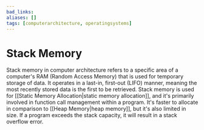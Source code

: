 ```yaml
---
bad_links: 
aliases: []
tags: [computerarchitecture, operatingsystems]
---
```

# Stack Memory

Stack memory in computer architecture refers to a specific area of a computer's RAM (Random Access Memory) that is used for temporary storage of data. It operates in a last-in, first-out (LIFO) manner, meaning the most recently stored data is the first to be retrieved. Stack memory is used for [[Static Memory Allocation|static memory allocation]], and it's primarily involved in function call management within a program. It's faster to allocate in comparison to [[Heap Memory|heap memory]], but it's also limited in size. If a program exceeds the stack capacity, it will result in a stack overflow error.

